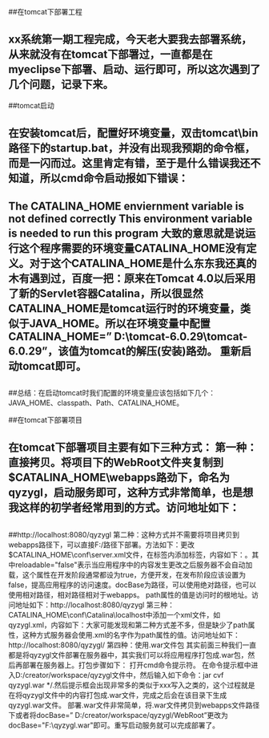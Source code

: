 ##在tomcat下部署工程

##
## xx系统第一期工程完成，今天老大要我去部署系统，从来就没有在tomcat下部署过，一直都是在myeclipse下部署、启动、运行即可，所以这次遇到了几个问题，记录下来。
##tomcat启动

##
## 在安装tomcat后，配置好环境变量，双击tomcat\bin路径下的startup.bat，并没有出现我预期的命令框，而是一闪而过。这里肯定有错，至于是什么错误我还不知道，所以cmd命令启动报如下错误：

##
## The CATALINA_HOME enviernment variable is not defined correctly  This environment variable is needed to run this program       大致的意思就是说运行这个程序需要的环境变量CATALINA_HOME没有定义。对于这个CATALINA_HOME是什么东东我还真的木有遇到过，百度一把：原来在Tomcat 4.0以后采用了新的Servlet容器Catalina，所以很显然CATALINA_HOME是tomcat运行时的环境变量，类似于JAVA_HOME。所以在环境变量中配置CATALINA_HOME=” D:\tomcat-6.0.29\tomcat-6.0.29”，该值为tomcat的解压(安装)路劲。       重新启动tomcat即可。

##
##总结：在启动tomcat时我们配置的环境变量应该包括如下几个：JAVA_HOME、classpath、Path、CATALINA_HOME。           
##在tomcat下部署项目

##
##

##
## 在tomcat下部署项目主要有如下三种方式：  第一种：直接拷贝。将项目下的WebRoot文件夹复制到$CATALINA_HOME\webapps路劲下，命名为qyzygl，启动服务即可，这种方式非常简单，也是想我这样的初学者经常用到的方式。访问地址如下：

##
##http://localhost:8080/qyzygl   第二种：这种方式并不需要将项目拷贝到webapps路径下，可以直接F:/路径下部署。方法如下：更改$CATALINA_HOME\conf\server.xml文件，在<host>标签内添加<Context>标签，内容如下：<Context docBase="D:/creator/workspace/qyzygl/WebRoot" reloadable="false" path="/ qyzygl "/>。其中reloadable="false"表示当应用程序中的内容发生更改之后服务器不会自动加载，这个属性在开发阶段通常都设为true，方便开发，在发布阶段应该设置为false，提高应用程序的访问速度。docBase为路径，可以使用绝对路径，也可以使用相对路径，相对路径相对于webapps。 path属性的值是访问时的根地址。访问地址如下：http://localhost:8080/qyzygl     第三种：CATALINA_HOME\conf\Catalina\localhost中添加一个xml文件，如qyzygl.xml，内容如下：<Context docBase="F:/qyzygl" reloadable="false" />大家可能发现和第二种方式差不多，但是缺少了path属性，这种方式服务器会使用.xml的名字作为path属性的值。访问地址如下：http://localhost:8080/qyzygl/   第四种：使用.war文件包     其实前面三种我们一直都是将qyzygl文件部署在服务器中，其实我们可以将应用程序打包成.war包，然后再部署在服务器上。打包步骤如下：     打开cmd命令提示符。     在命令提示框中进入D:/creator/workspace/qyzygl文件中，然后输入如下命令：jar cvf qyzygl.war */.然后提示框会出现非常多的类似于xxx写入之类的，这个过程就是在将qyzygl文件中的内容打包成.war文件，完成之后会在该目录下生成qyzygl.war文件。     部署.war文件非常简单，将.war文件拷贝到webapps文件路径下或者将docBase=” D:/creator/workspace/qyzygl/WebRoot”更改为docBase="F:\qyzygl.war"即可。重写启动服务就可以完成部署了。     
